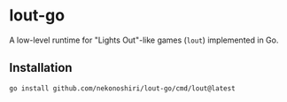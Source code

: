 # lout-go

A low-level runtime for "Lights Out"-like games (`lout`) implemented in Go.

## Installation

```sh
go install github.com/nekonoshiri/lout-go/cmd/lout@latest
```
